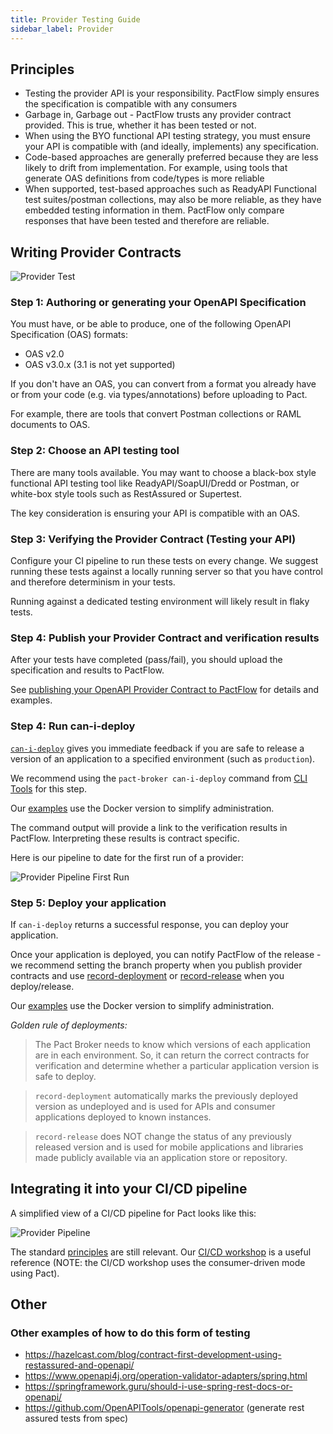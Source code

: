 ```yaml
---
title: Provider Testing Guide
sidebar_label: Provider
---
```


## Principles

- Testing the provider API is your responsibility. PactFlow simply ensures the specification is compatible with any consumers
- Garbage in, Garbage out - PactFlow trusts any provider contract provided. This is true, whether it has been tested or not.
- When using the BYO functional API testing strategy, you must ensure your API is compatible with (and ideally, implements) any specification.
- Code-based approaches are generally preferred because they are less likely to drift from implementation. For example, using tools that generate OAS definitions from code/types is more reliable
- When supported, test-based approaches such as ReadyAPI Functional test suites/postman collections, may also be more reliable, as they have embedded testing information in them. PactFlow only compare responses that have been tested and therefore are reliable.

## Writing Provider Contracts

![Provider Test](/workshops/bi-directional/1-bi-directional-provider-testing-scope.png "Provider Test")

### Step 1: Authoring or generating your OpenAPI Specification

You must have, or be able to produce, one of the following OpenAPI Specification (OAS) formats:

- OAS v2.0
- OAS v3.0.x (3.1 is not yet supported)

If you don't have an OAS, you can convert from a format you already have or from your code (e.g. via types/annotations) before uploading to Pact.

For example, there are tools that convert Postman collections or RAML documents to OAS.

### Step 2: Choose an API testing tool

There are many tools available. You may want to choose a black-box style functional API testing tool like ReadyAPI/SoapUI/Dredd or Postman, or white-box style tools such as RestAssured or Supertest.

The key consideration is ensuring your API is compatible with an OAS.

### Step 3: Verifying the Provider Contract (Testing your API)

Configure your CI pipeline to run these tests on every change. We suggest running these tests against a locally running server so that you have control and therefore determinism in your tests.

Running against a dedicated testing environment will likely result in flaky tests.

### Step 4: Publish your Provider Contract and verification results

After your tests have completed (pass/fail), you should upload the specification and results to PactFlow.

See [publishing your OpenAPI Provider Contract to PactFlow](https://docs.pactflow.io/docs/bi-directional-contract-testing/contracts/oas#publishing-the-provider-contract--results-to-pactflow) for details and examples.

### Step 4: Run can-i-deploy

[`can-i-deploy`](https://docs.pact.io/pact_broker/can_i_deploy/) gives you immediate feedback if you are safe to release a version of an application to a specified environment (such as `production`).

We recommend using the `pact-broker can-i-deploy` command from [CLI Tools](https://docs.pact.io/implementation_guides/cli/#distributions) for this step.

Our [examples](https://github.com/pactflow/example-bi-directional-provider-postman/blob/984f635a2317faea9137d9aa52a17f77324e5568/Makefile#L74) use the Docker version to simplify administration.

The command output will provide a link to the verification results in PactFlow. Interpreting these results is contract specific.

Here is our pipeline to date for the first run of a provider:

![Provider Pipeline First Run](/workshops/bi-directional/2-bi-directional-provider-pipeline-first-run.png "Provider Pipeline First Run")

### Step 5: Deploy your application

If `can-i-deploy` returns a successful response, you can deploy your application.

Once your application is deployed, you can notify PactFlow of the release - we recommend setting the branch property when you publish provider contracts and use [record-deployment](https://docs.pact.io/pact_broker/recording_deployments_and_releases#recording-deployments) or [record-release](https://docs.pact.io/pact_broker/recording_deployments_and_releases#recording-releases) when you deploy/release.

Our [examples](https://github.com/pactflow/example-bi-directional-provider-postman/blob/984f635a2317faea9137d9aa52a17f77324e5568/Makefile#L82) use the Docker version to simplify administration.

_Golden rule of deployments:_

> The Pact Broker needs to know which versions of each application are in each environment. So, it can return the correct contracts for verification and determine whether a particular application version is safe to deploy.

> `record-deployment` automatically marks the previously deployed version as undeployed and is used for APIs and consumer applications deployed to known instances.

> `record-release` does NOT change the status of any previously released version and is used for mobile applications and libraries made publicly available via an application store or repository.

## Integrating it into your CI/CD pipeline

A simplified view of a CI/CD pipeline for Pact looks like this:

![Provider Pipeline](/workshops/bi-directional/3-bi-directional-provider-pipeline-with_consumer.png "Provider Pipeline")

The standard [principles](https://docs.pact.io/pact_nirvana) are still relevant. Our [CI/CD workshop](/docs/workshops/ci-cd) is a useful reference (NOTE: the CI/CD workshop uses the consumer-driven mode using Pact).

## Other

### Other examples of how to do this form of testing

- <https://hazelcast.com/blog/contract-first-development-using-restassured-and-openapi/>
- <https://www.openapi4j.org/operation-validator-adapters/spring.html>
- <https://springframework.guru/should-i-use-spring-rest-docs-or-openapi/>
- <https://github.com/OpenAPITools/openapi-generator> (generate rest assured tests from spec)

